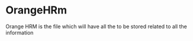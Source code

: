 # OrangeHRm

Orange HRM is the file which will have all the to be stored related to all the information
